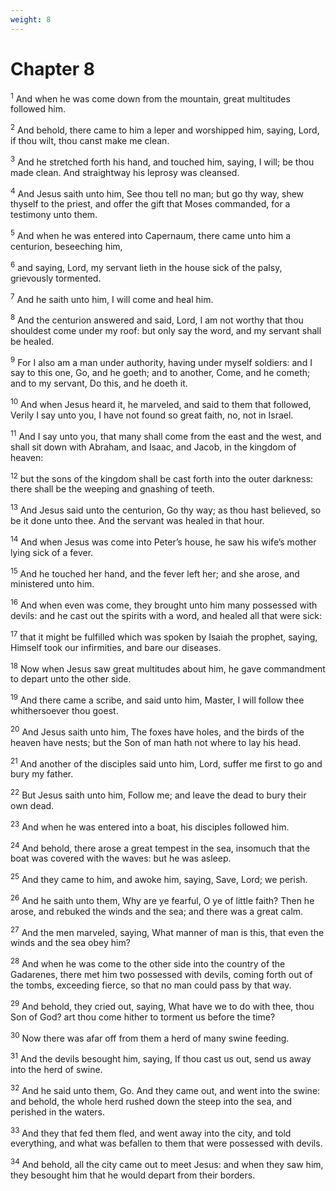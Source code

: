 ```yaml
---
weight: 8
---
```


# Chapter 8

<sup>1</sup> And when he was come down from the mountain, great multitudes followed him. 

<sup>2</sup> And behold, there came to him a leper and worshipped him, saying, Lord, if thou wilt, thou canst make me clean. 

<sup>3</sup> And he stretched forth his hand, and touched him, saying, I will; be thou made clean. And straightway his leprosy was cleansed. 

<sup>4</sup> And Jesus saith unto him, See thou tell no man; but go thy way, shew thyself to the priest, and offer the gift that Moses commanded, for a testimony unto them. 

<sup>5</sup> And when he was entered into Capernaum, there came unto him a centurion, beseeching him, 

<sup>6</sup> and saying, Lord, my servant lieth in the house sick of the palsy, grievously tormented. 

<sup>7</sup> And he saith unto him, I will come and heal him. 

<sup>8</sup> And the centurion answered and said, Lord, I am not worthy that thou shouldest come under my roof: but only say the word, and my servant shall be healed. 

<sup>9</sup> For I also am a man under authority, having under myself soldiers: and I say to this one, Go, and he goeth; and to another, Come, and he cometh; and to my servant, Do this, and he doeth it. 

<sup>10</sup> And when Jesus heard it, he marveled, and said to them that followed, Verily I say unto you, I have not found so great faith, no, not in Israel. 

<sup>11</sup> And I say unto you, that many shall come from the east and the west, and shall sit down with Abraham, and Isaac, and Jacob, in the kingdom of heaven: 

<sup>12</sup> but the sons of the kingdom shall be cast forth into the outer darkness: there shall be the weeping and gnashing of teeth. 

<sup>13</sup> And Jesus said unto the centurion, Go thy way; as thou hast believed, so be it done unto thee. And the servant was healed in that hour. 

<sup>14</sup> And when Jesus was come into Peter’s house, he saw his wife’s mother lying sick of a fever. 

<sup>15</sup> And he touched her hand, and the fever left her; and she arose, and ministered unto him. 

<sup>16</sup> And when even was come, they brought unto him many possessed with devils: and he cast out the spirits with a word, and healed all that were sick: 

<sup>17</sup> that it might be fulfilled which was spoken by Isaiah the prophet, saying, Himself took our infirmities, and bare our diseases. 

<sup>18</sup> Now when Jesus saw great multitudes about him, he gave commandment to depart unto the other side. 

<sup>19</sup> And there came a scribe, and said unto him, Master, I will follow thee whithersoever thou goest. 

<sup>20</sup> And Jesus saith unto him, The foxes have holes, and the birds of the heaven have nests; but the Son of man hath not where to lay his head. 

<sup>21</sup> And another of the disciples said unto him, Lord, suffer me first to go and bury my father. 

<sup>22</sup> But Jesus saith unto him, Follow me; and leave the dead to bury their own dead. 

<sup>23</sup> And when he was entered into a boat, his disciples followed him. 

<sup>24</sup> And behold, there arose a great tempest in the sea, insomuch that the boat was covered with the waves: but he was asleep. 

<sup>25</sup> And they came to him, and awoke him, saying, Save, Lord; we perish. 

<sup>26</sup> And he saith unto them, Why are ye fearful, O ye of little faith? Then he arose, and rebuked the winds and the sea; and there was a great calm. 

<sup>27</sup> And the men marveled, saying, What manner of man is this, that even the winds and the sea obey him? 

<sup>28</sup> And when he was come to the other side into the country of the Gadarenes, there met him two possessed with devils, coming forth out of the tombs, exceeding fierce, so that no man could pass by that way. 

<sup>29</sup> And behold, they cried out, saying, What have we to do with thee, thou Son of God? art thou come hither to torment us before the time? 

<sup>30</sup> Now there was afar off from them a herd of many swine feeding. 

<sup>31</sup> And the devils besought him, saying, If thou cast us out, send us away into the herd of swine. 

<sup>32</sup> And he said unto them, Go. And they came out, and went into the swine: and behold, the whole herd rushed down the steep into the sea, and perished in the waters. 

<sup>33</sup> And they that fed them fled, and went away into the city, and told everything, and what was befallen to them that were possessed with devils. 

<sup>34</sup> And behold, all the city came out to meet Jesus: and when they saw him, they besought him that he would depart from their borders. 


